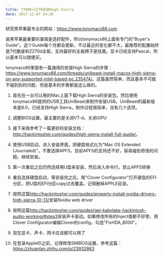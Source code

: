 ```yaml
---
title: 7700K+Z270安装High Sierra
date: 2017-11-07 14:28
---
```

研究黑苹果最专业的网站：<https://www.tonymacx86.com>

装黑苹果最重要的事情是选好配件，所以tonymacx86上面有专门的"Buyer's Guide"。这个Guide每个月都会更新，不过最近的变化都不大，最推荐的配置始终是7代酷睿和Z270d主板，支持最好的主板牌子是技嘉。显卡已经支持Pascal，所以基本可以随便买。

tonymacx86里面有一篇通用的安装High Sierra的步骤：<https://www.tonymacx86.com/threads/unibeast-install-macos-high-sierra-on-any-supported-intel-based-pc.235474/>。这篇虽然简单，而且基本不可能不碰到别的问题，但是基本的步骤都是这么做的。

1. 首先在一台可以用的Mac上面下载High Sierra的安装包，然后使用tonymacx86提供的USB工具UniBeast来制作安装USB。UniBeast的最新版本是8.0，已经支持High Sierra，制作过程很简单，没有几个选项。

1. 调整BIOS设置，最主要的是关闭VT-d，关闭iGPU

1. 接下来我参考了一篇更好的安装文档：<http://hackintosher.com/guides/high-sierra-install-full-guide/>。

1. 使用USB启动，进入安装界面，把硬盘格式化为"Mac OS Extended (Journaled)"。不要选择APFS，目前APFS的支持还不好，容易碰到奇怪的问题。继续安装。

1. 第一次重启之后仍然选择用U盘来安装，然后进入命令行，禁止APFS转换

1. 重启选择硬盘启动，等安装完之后，用"Clover Configurator"打开硬盘的EFI分区，把U盘的EFI分区copy过去覆盖。记得删掉APPLE目录。

1. 按照这篇<http://hackintosher.com/guides/properly-install-nvidia-drivers-high-sierra-10-13/>安装Nvidia web driver

1. 按照这篇<http://hackintosher.com/guides/get-kabylake-hackintosh-audio-working/#step3>安装声卡驱动。如果修改所有的Inject值都不好使，用Clover Configurator编辑Clover的config，勾选"FixHDA_8000"。

1. 现在显卡、声卡、网卡应该都可以用了

1. 在登录AppleID之前，记得修改SMBIOS设置，参考这篇：<https://zhuanlan.zhihu.com/p/23932863>